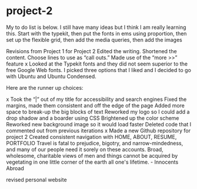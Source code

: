 project-2
=========
My to do list is below. I still have many ideas but I think I am really learning this.
Start with the typekit, then put the fonts in ems using proportion, then set up the flexible grid, then add the media queries, then add the images
<link href='http://fonts.googleapis.com/css?family=Cagliostro|Roboto+Condensed|Voltaire' rel='stylesheet' type='text/css'>
<link href='http://fonts.googleapis.com/css?family=Noto+Sans|Cagliostro|Voltaire' rel='stylesheet' type='text/css'>


Revisions from Project 1 for Project 2
  Edited the writing. Shortened the content. Choose lines to use as “call outs.” Made use of the “more >>” feature
x	Looked at the Typekit fonts and they did not seem superior to the free Google Web fonts. I picked three options that I liked and I decided to go with Ubuntu and Ubuntu Condensed.
<link href='http://fonts.googleapis.com/css?family=Ubuntu|Ubuntu+Condensed' rel='stylesheet' type='text/css'>

Here are the runner up choices:
<link href='http://fonts.googleapis.com/css?family=Cagliostro|Roboto+Condensed|Voltaire' rel='stylesheet' type='text/css'>
x	Took the “|” out of my title for accessibility and search engines
	Fixed the margins, made them consistent and off the edge of the page
	Added more space to break-up the big blocks of text 
	Reworked my logo so I could add a drop shadow and a boarder using CSS 
	Brightened up the color scheme
	Reworked new background image so it would load faster
	Deleted code that I commented out from previous iterations
x	Made a new Github repository for project 2
	Created consistent navigation with HOME, ABOUT, RESUME, PORTFOLIO
	
	
	

<link href='http://fonts.googleapis.com/css?family=Ubuntu|Ubuntu+Condensed' rel='stylesheet' type='text/css'>
Travel is fatal to prejudice, bigotry, and narrow-mindedness, and many of our people need it sorely on these accounts. Broad, wholesome, charitable views of men and things cannot be acquired by vegetating in one little corner of the earth all one's lifetime.
- Innocents Abroad

revised personal website
